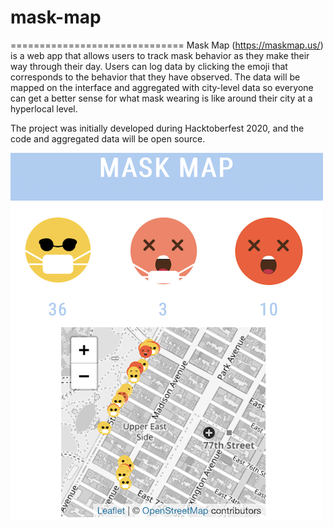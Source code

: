 # mask-map
==============================
Mask Map (https://maskmap.us/) is a web app that allows users to track mask behavior as they make their way through their day. Users can log data by clicking the emoji that corresponds to the behavior that they have observed. The data will be mapped on the interface and aggregated with city-level data so everyone can get a better sense for what mask wearing is like around their city at a hyperlocal level. 

The project was initially developed during Hacktoberfest 2020, and the code and aggregated data will be open source.

![](https://github.com/dingaaling/mask-map/blob/main/src/images/ues.png)
